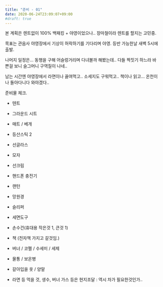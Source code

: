 ```yaml
---
title: "준비 - 01"
date: 2020-06-24T23:09:07+09:00
#draft: true
---
```

본 계획은 렌트없이 100% 백패킹 + 야영이었으나.. 장마철이라 렌트를 할지는 고민중.

목표는 관음사 야영장에서 기상이 허락하기를 기다리며 야영. 등반 가능한날 새벽 5시에 출발.

나머지 일정은... 동행을 구해 어슬렁거리며 다녀볼까 해봤는데.. 다들 짝짓기 하느라 바쁜걸 보니 슬그머니 구역질이 나네..

남는 시간엔 야영장에서 라면이나 끓여먹고.. 소세지도 구워먹고.. 책이나 읽고... 온천이나 돌아다니다 와야겠다..

준비물 체크.
- 텐트
- 그라운드 시트
- 매트 / 베개
- 등산스틱 2
- 선글라스
- 모자
- 선크림
- 핸드폰 충전기
- 랜턴
- 망원경
- 슬리퍼
- 세면도구
- 손수건(휴대용 작은것 1, 큰것 1)
- 책 (전자책 가지고 갈것임.)
- 버너 / 코펠 / 수세미 / 세제
- 물통 / 보온병
- 갈아입을 옷 / 양말

- 라면 등 먹을 것, 생수, 버너 가스 등은 현지조달 : 역시 차가 필요한것인가..
